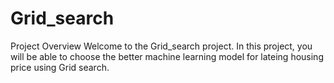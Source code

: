 # Grid_search

Project Overview
Welcome to the Grid_search project. In this project, you will be able to choose the better machine learning model for lateing housing price using Grid search.
